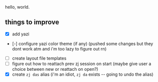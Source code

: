 hello, world.


## things to improve

- [X] add yazi
- [-] configure yazi color theme (if any) (pushed some changes but they dont work atm and i'm too lazy to figure out rn)
- [ ] create layout file templates
- [ ] figure out how to reattach prev zj session on start (maybe give user a choice between new or reattach on open?)
- [X] create `zj das` alias (i'm an idiot, `zj da` exists -- going to undo the alias)

